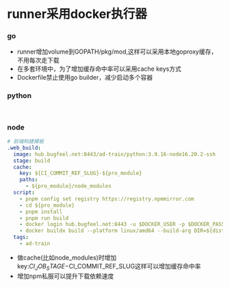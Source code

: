 # runner采用docker执行器



### go

-   runner增加volume到GOPATH/pkg/mod,这样可以采用本地goproxy缓存，不用每次走下载
-   在多套环境中，为了增加缓存命中率可以采用cache keys方式
-   Dockerfile禁止使用go builder，减少启动多个容器


### python

```yaml



```

### node
```yaml
# 前端构建模板
.web_build:
  image: hub.bugfeel.net:8443/ad-train/python:3.9.16-node16.20.2-ssh
  stage: build
  cache:
    key: ${CI_COMMIT_REF_SLUG}-${pro_module}
    paths:
      - ${pro_module}/node_modules
  script:
    - pnpm config set registry https://registry.npmmirror.com
    - cd ${pro_module}
    - pnpm install
    - pnpm run build
    - docker login hub.bugfeel.net:8443 -u $DOCKER_USER -p $DOCKER_PASSWD
    - docker buildx build --platform linux/amd64 --build-arg DIR=${dist} -t hub.bugfeel.net:8443/ad-train/${pro_module}:`date +%Y-%m-%d`-${CI_COMMIT_SHORT_SHA}  -t  hub.bugfeel.net:8443/ad-train/${pro_module}:latest -f ../Dockerfile-web --push .
  tags:
    - ad-train

```

-   做cache(比如node_modules)时增加key:$CI_JOB_STAGE-$CI_COMMIT_REF_SLUG这样可以增加缓存命中率
-   增加npm私服可以提升下载依赖速度

